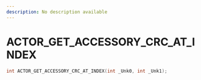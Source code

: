 ```yaml
---
description: No description available 
---
```


# ACTOR_GET_ACCESSORY_CRC_AT_INDEX

```cpp
int ACTOR_GET_ACCESSORY_CRC_AT_INDEX(int _Unk0, int _Unk1);
```